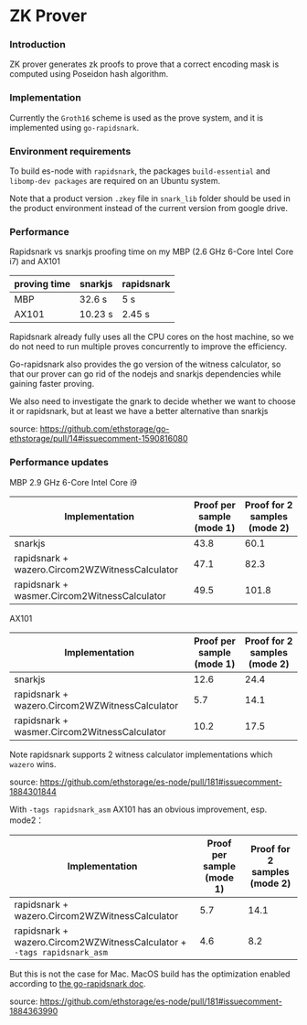# ZK Prover
### Introduction
ZK prover generates zk proofs to prove that a correct encoding mask is computed using Poseidon hash algorithm.

### Implementation
Currently the `Groth16` scheme is used as the prove system, and it is implemented using `go-rapidsnark`.

### Environment requirements

To build es-node with `rapidsnark`, the packages `build-essential` and `libomp-dev packages` are required on an Ubuntu system.

Note that a product version `.zkey` file in `snark_lib` folder should be used in the product environment instead of the current version from google drive.

### Performance 

Rapidsnark vs snarkjs proofing time on my MBP (2.6 GHz 6-Core Intel Core i7) and AX101

proving time | snarkjs | rapidsnark
-- | -- | -- 
MBP | 32.6 s | 5 s
AX101 | 10.23 s | 2.45 s

Rapidsnark already fully uses all the CPU cores on the host machine, so we do not need to run multiple proves concurrently to improve the efficiency.

Go-rapidsnark also provides the go version of the witness calculator, so that our prover can go rid of the nodejs and snarkjs dependencies while gaining faster proving.

We also need to investigate the gnark to decide whether we want to choose it or rapidsnark, but at least we have a better alternative than snarkjs

source: https://github.com/ethstorage/go-ethstorage/pull/14#issuecomment-1590816080

### Performance updates

MBP 2.9 GHz 6-Core Intel Core i9

 Implementation  | Proof per sample (mode 1) | Proof for 2 samples (mode 2) 
-- | -- | -- 
snarkjs | 43.8  |  60.1
rapidsnark + wazero.Circom2WZWitnessCalculator |  47.1 | 82.3
rapidsnark + wasmer.Circom2WitnessCalculator | 49.5 | 101.8


AX101

 Implementation  | Proof per sample (mode 1) | Proof for 2 samples (mode 2) 
-- | -- | -- 
snarkjs | 12.6  |  24.4
rapidsnark + wazero.Circom2WZWitnessCalculator |  5.7 | 14.1
rapidsnark + wasmer.Circom2WitnessCalculator | 10.2 | 17.5

Note rapidsnark supports 2 witness calculator implementations which `wazero` wins.

source: https://github.com/ethstorage/es-node/pull/181#issuecomment-1884301844

With `-tags rapidsnark_asm` AX101 has an obvious improvement, esp. mode2：

 Implementation  | Proof per sample (mode 1) | Proof for 2 samples (mode 2) 
-- | -- | -- 
rapidsnark + wazero.Circom2WZWitnessCalculator |  5.7 | 14.1
rapidsnark + wazero.Circom2WZWitnessCalculator + `-tags rapidsnark_asm` |  4.6 | 8.2

But this is not the case for Mac. MacOS build has the optimization enabled according to [the go-rapidsnark doc](https://github.com/iden3/go-rapidsnark/tree/main/prover#performance-optimization-on-x86_64-hardware).

source: https://github.com/ethstorage/es-node/pull/181#issuecomment-1884363990